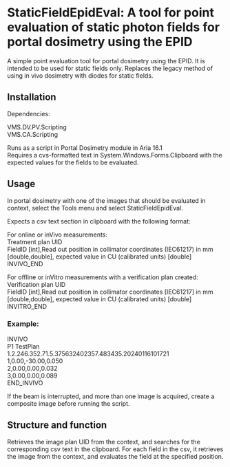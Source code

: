 # StaticFieldEpidEval: A tool for point evaluation of static photon fields for portal dosimetry using the EPID

A simple point evaluation tool for portal dosimetry using the EPID. It is intended to be used for static fields only.
Replaces the legacy method of using in vivo dosimetry with diodes for static fields.

## Installation

Dependencies:

VMS.DV.PV.Scripting   
VMS.CA.Scripting

Runs as a script in Portal Dosimetry module in Aria 16.1  
Requires a cvs-formatted text in System.Windows.Forms.Clipboard with the expected values for the fields to be evaluated.


## Usage

In portal dosimetry with one of the images that should be evaluated in context, select the Tools menu and select StaticFieldEpidEval.


Expects a csv text section in clipboard with the following format:

For online or inVivo measurements:  
Treatment plan UID  
FieldID [int],Read out position in collimator coordinates (IEC61217) in mm [double,double], expected value in CU (calibrated units) [double]  
INVIVO_END  

For offline or inVitro measurements with a verification plan created:  
Verification plan UID  
FieldID [int],Read out position in collimator coordinates [IEC61217] in mm [double,double], expected value in CU (calibrated units) [double]  
INVITRO_END  

### Example:  
INVIVO  
P1 TestPlan  
1.2.246.352.71.5.375632402357.483435.20240116101721  
1,0.00,-30.00,0.050  
2,0.00,0.00,0.032  
3,0.00,0.00,0.089  
END_INVIVO  


If the beam is interrupted, and more than one image is acquired, create a composite image before running the script.



## Structure and function

Retrieves the image plan UID from the context, and searches for the corresponding csv text in the clipboard.
For each field in the csv, it retrieves the image from the context, and evaluates the field at the specified position.




